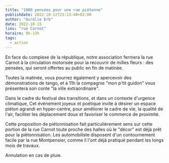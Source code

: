 ```yaml
---
title: "1000 pensées pour une rue piétonne"
publishdate: 2022-10-12T23:13:48+02:00
author: "Aurélie Erb"
date: 2022-10-15
lieu: "rue Carnot"
horaire: 9h-13h
tags:
  - action
---
```

En face du complexe de la république, notre association fermera la rue Carnot à la circulation motorisée pour la recouvrir de milles fleurs : des pensées, qui seront offertes au public en fin de matinée. 

<!--more-->

Toutes la matinée, vous pourrez également y apercevoir des démonstrations de tango, et à 11h la compagnie "mon p'tit guidon" vous présentera son conte "la ville extraordinaire".


Dans le cadre du festival des transitions, et dans un contexte d'urgence climatique, Cet événement joyeux et poétique invite à désirer un espace piéton agrandi en hyper-centre, pour améliorer le cadre de vie, la qualité de l'air, faciliter les déplacement doux et favoriser le commerce de proximité. 

Cette proposition de piétonnisation fait particulièrement sens sur cette portion de la rue Carnot toute proche des halles où le "décor" est déjà prêt pour la piétonnisation. Les automobiliste disposent d'un contournement facile par la rue Montpensier, comme il l'ont déjà pratiqué pendant les longs mois de travaux.


Annulation en cas de pluie.
